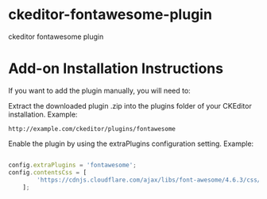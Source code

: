 # ckeditor-fontawesome-plugin
ckeditor fontawesome plugin

# Add-on Installation Instructions
If you want to add the plugin manually, you will need to:

Extract the downloaded plugin .zip into the plugins folder of your CKEditor installation. Example:

`http://example.com/ckeditor/plugins/fontawesome`

Enable the plugin by using the extraPlugins configuration setting. Example:

```javascript

config.extraPlugins = 'fontawesome';
config.contentsCss = [
		'https://cdnjs.cloudflare.com/ajax/libs/font-awesome/4.6.3/css/font-awesome.min.css'
	];
	
```
